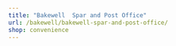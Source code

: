 ```yaml
---
title: "Bakewell  Spar and Post Office"
url: /bakewell/bakewell-spar-and-post-office/
shop: convenience
---
```

